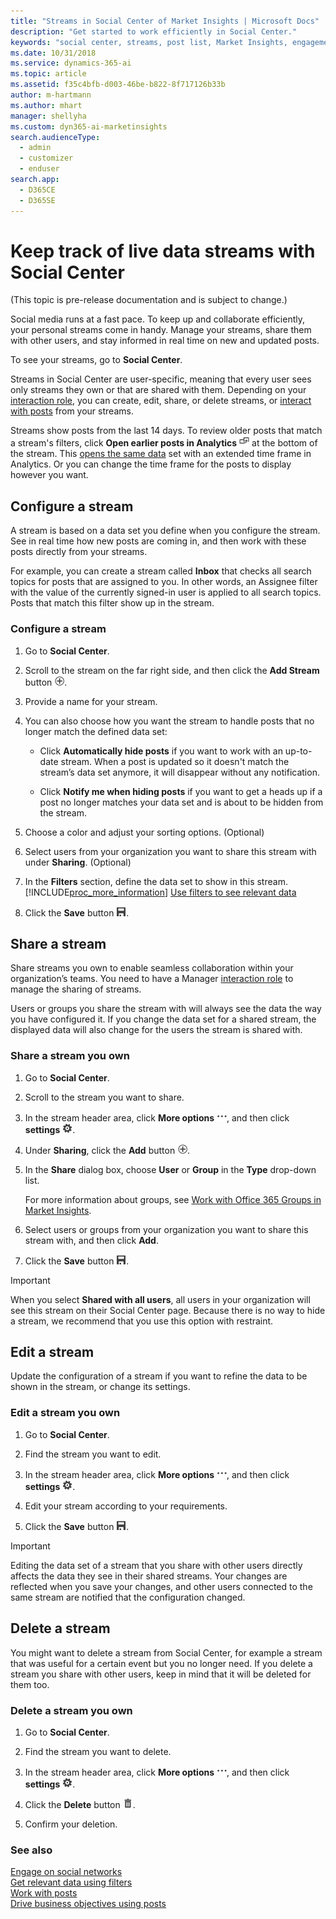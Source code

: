 ```yaml
---
title: "Streams in Social Center of Market Insights | Microsoft Docs"
description: "Get started to work efficiently in Social Center."
keywords: "social center, streams, post list, Market Insights, engagement"
ms.date: 10/31/2018
ms.service: dynamics-365-ai
ms.topic: article
ms.assetid: f35c4bfb-d003-46be-b822-8f717126b33b
author: m-hartmann
ms.author: mhart
manager: shellyha
ms.custom: dyn365-ai-marketinsights
search.audienceType: 
  - admin
  - customizer
  - enduser
search.app: 
  - D365CE
  - D365SE
---
```


# Keep track of live data streams with Social Center

(This topic is pre-release documentation and is subject to change.)

Social media runs at a fast pace. To keep up and collaborate efficiently, your personal streams come in handy. Manage your streams, share them with other users, and stay informed in real time on new and updated posts. 
 
To see your streams, go to **Social Center**.  
  
Streams in Social Center are user-specific, meaning that every user sees only streams they own or that are shared with them. Depending on your [interaction role](user-roles.md), you can create, edit, share, or delete streams, or [interact with posts](publish-react-posts.md) from your streams.
  
Streams show posts from the last 14 days. To review older posts that match a stream's filters, click **Open earlier posts in Analytics** ![more options with current filters](media/more-options-with-current-filters-icon.png "More options with current filters") at the bottom of the stream. This [opens the same data](more-options-with-data-set.md) set with an extended time frame in Analytics. Or you can change the time frame for the posts to display however you want. 

  
## Configure a stream 
 
A stream is based on a data set you define when you configure the stream. See in real time how new posts are coming in, and then work with these posts directly from your streams.  
  
For example, you can create a stream called **Inbox** that checks all search topics for posts that are assigned to you. In other words, an Assignee filter with the value of the currently signed-in user is applied to all search topics. Posts that match this filter show up in the stream.  
  
### Configure a stream  
  
1. Go to **Social Center**.  
  
2. Scroll to the stream on the far right side, and then click the **Add Stream** button ![add button](media/add-icon.png "Add button").  
  
3. Provide a name for your stream.  
  
4. You can also choose how you want the stream to handle posts that no longer match the defined data set:  
  
   -   Click **Automatically hide posts** if you want to work with an up-to-date stream. When a post is updated so it doesn't match the stream’s data set anymore, it will disappear without any notification.  
  
   -   Click **Notify me when hiding posts** if you want to get a heads up if a post no longer matches your data set and is about to be hidden from the stream.  
  
5. Choose a color and adjust your sorting options. (Optional)  
  
6. Select users from your organization you want to share this stream with under **Sharing**. (Optional)  
  
7. In the **Filters** section, define the data set to show in this stream. [!INCLUDE[proc_more_information](../includes/proc-more-information.md)] [Use filters to see relevant data](use-filters.md)  
  
8. Click the **Save** button ![save button](media/save-icon.png "Save button").  
  
## Share a stream  

Share streams you own to enable seamless collaboration within your organization’s teams. You need to have a Manager [interaction role](user-roles.md) to manage the sharing of streams.  
  
Users or groups you share the stream with will always see the data the way you have configured it. If you change the data set for a shared stream, the displayed data will also change for the users the stream is shared with.  
  
### Share a stream you own  
  
1.  Go to **Social Center**.  
  
2.  Scroll to the stream you want to share.  
  
3.  In the stream header area, click **More options** ![more options](media/more-options-icon.png "More options"), and then click **settings** ![configuration button](media/settings-icon.png "Configuration button").  
  
4.  Under **Sharing**, click the **Add** button ![add button](media/add-icon.png "Add button").  
  
5.  In the **Share** dialog box, choose **User** or **Group** in the **Type** drop-down list.  
  
     For more information about groups, see [Work with Office 365 Groups in Market Insights](office-365-groups.md).  
  
6.  Select users or groups from your organization you want to share this stream with, and then click **Add**.  
  
7.  Click the **Save** button ![save button](media/save-icon.png "Save button").  
  
> [!IMPORTANT]
>  When you select **Shared with all users**, all users in your organization will see this stream on their Social Center page. Because there is no way to hide a stream, we recommend that you use this option with restraint.  
  
## Edit a stream  

Update the configuration of a stream if you want to refine the data to be shown in the stream, or change its settings.  
  
### Edit a stream you own  
  
1.  Go to **Social Center**.  
  
2.  Find the stream you want to edit.  
  
3.  In the stream header area, click **More options** ![more options](media/more-options-icon.png "More options"), and then click **settings** ![configuration button](media/settings-icon.png "Configuration button").  
  
4.  Edit your stream according to your requirements.  
  
5.  Click the **Save** button ![save button](media/save-icon.png "Save button").  
  
> [!IMPORTANT]
>  Editing the data set of a stream that you share with other users directly affects the data they see in their shared streams. Your changes are reflected when you save your changes, and other users connected to the same stream are notified that the configuration changed.  
  
## Delete a stream  

You might want to delete a stream from Social Center, for example a stream that was useful for a certain event but you no longer need. If you delete a stream you share with other users, keep in mind that it will be deleted for them too.
  
### Delete a stream you own  
  
1.  Go to **Social Center**.  
  
2.  Find the stream you want to delete.  
  
3.  In the stream header area, click **More options** ![more options](media/more-options-icon.png "More options"), and then click **settings** ![configuration button](media/settings-icon.png "Configuration button").  
  
4.  Click the **Delete** button ![delete button](media/trashbin-icon.png "Delete button").  
  
5.  Confirm your deletion.  
  
### See also  

[Engage on social networks](engage-on-social-networks.md)   
[Get relevant data using filters](use-filters.md)   
[Work with posts](work-with-posts.md)   
[Drive business objectives using posts](publish-react-posts.md)
